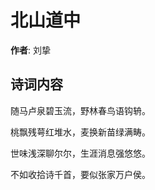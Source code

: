 # 北山道中

**作者**: 刘挚

## 诗词内容

随马卢泉碧玉流，野林春鸟语钩辀。

桃飘残萼红堆水，麦换新苗绿满畴。

世味浅深聊尔尔，生涯消息强悠悠。

不如收拾诗千首，要似张家万户侯。

